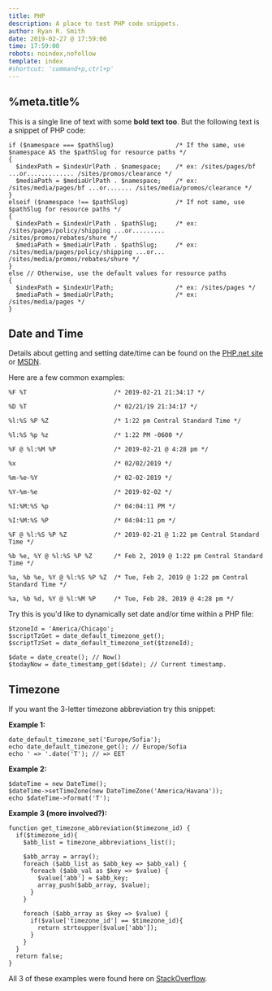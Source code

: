 ```yaml
---
title: PHP
description: A place to test PHP code snippets.
author: Ryan R. Smith
date: 2019-02-27 @ 17:59:00
time: 17:59:00
robots: noindex,nofollow
template: index
#shortcut: 'command+p,ctrl+p'
---
```


## %meta.title%
This is a single line of text with some **bold text too**. But the following text is a snippet of PHP code:

```
if ($namespace === $pathSlug)                 /* If the same, use $namespace AS the $pathSlug for resource paths */
{
  $indexPath = $indexUrlPath . $namespace;    /* ex: /sites/pages/bf ...or............. /sites/promos/clearance */
  $mediaPath = $mediaUrlPath . $namespace;    /* ex: /sites/media/pages/bf ...or....... /sites/media/promos/clearance */
}
elseif ($namespace !== $pathSlug)             /* If not same, use $pathSlug for resource paths */
{
  $indexPath = $indexUrlPath . $pathSlug;     /* ex: /sites/pages/policy/shipping ...or......... /sites/promos/rebates/shure */
  $mediaPath = $mediaUrlPath . $pathSlug;     /* ex: /sites/media/pages/policy/shipping ...or... /sites/media/promos/rebates/shure */
}
else // Otherwise, use the default values for resource paths
{
  $indexPath = $indexUrlPath;                 /* ex: /sites/pages */
  $mediaPath = $mediaUrlPath;                 /* ex: /sites/media/pages */
}
```

## Date and Time
Details about getting and setting date/time can be found on the [PHP.net site](http://php.net/manual/en/function.strftime.php) or [MSDN](http://msdn.microsoft.com/en-us/library/fe06s4ak.aspx).

Here are a few common examples:
```
%F %T                        /* 2019-02-21 21:34:17 */

%D %T                        /* 02/21/19 21:34:17 */

%l:%S %P %Z                  /* 1:22 pm Central Standard Time */

%l:%S %p %z                  /* 1:22 PM -0600 */

%F @ %l:%M %P                /* 2019-02-21 @ 4:28 pm */

%x                           /* 02/02/2019 */

%m-%e-%Y                     /* 02-02-2019 */

%Y-%m-%e                     /* 2019-02-02 */

%I:%M:%S %p                  /* 04:04:11 PM */

%I:%M:%S %P                  /* 04:04:11 pm */

%F @ %l:%S %P %Z             /* 2019-02-21 @ 1:22 pm Central Standard Time */

%b %e, %Y @ %l:%S %P %Z      /* Feb 2, 2019 @ 1:22 pm Central Standard Time */

%a, %b %e, %Y @ %l:%S %P %Z  /* Tue, Feb 2, 2019 @ 1:22 pm Central Standard Time */

%a, %b %d, %Y @ %l:%M %P     /* Tue, Feb 28, 2019 @ 4:28 pm */
```

Try this is you'd like to dynamically set date and/or time within a PHP file:

```
$tzoneId = 'America/Chicago';
$scriptTzGet = date_default_timezone_get();
$scriptTzSet = date_default_timezone_set($tzoneId);

$date = date_create(); // Now()
$todayNow = date_timestamp_get($date); // Current timestamp.
```

## Timezone

If you want the 3-letter timezone abbreviation try this snippet:

**Example 1:**
```
date_default_timezone_set('Europe/Sofia');
echo date_default_timezone_get(); // Europe/Sofia
echo ' => '.date('T'); // => EET
```

**Example 2:**
```
$dateTime = new DateTime();
$dateTime->setTimeZone(new DateTimeZone('America/Havana'));
echo $dateTime->format('T');
```

**Example 3 (more involved?):**
```
function get_timezone_abbreviation($timezone_id) {
  if($timezone_id){
    $abb_list = timezone_abbreviations_list();

    $abb_array = array();
    foreach ($abb_list as $abb_key => $abb_val) {
      foreach ($abb_val as $key => $value) {
        $value['abb'] = $abb_key;
        array_push($abb_array, $value);
      }
    }

    foreach ($abb_array as $key => $value) {
      if($value['timezone_id'] == $timezone_id){
        return strtoupper($value['abb']);
      }
    }
  }
  return false;
}
```

All 3 of these examples were found here on [StackOverflow](https://stackoverflow.com/questions/5362628/how-to-get-the-names-and-abbreviations-of-a-time-zone-in-php).
